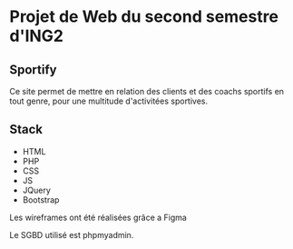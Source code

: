 # Projet de Web du second semestre d'ING2

## Sportify

Ce site permet de mettre en relation des clients et des coachs sportifs en tout genre, pour une multitude d'activitées sportives.

## Stack

- HTML
- PHP
- CSS
- JS
- JQuery
- Bootstrap

Les wireframes ont été réalisées grâce a Figma

Le SGBD utilisé est phpmyadmin.

